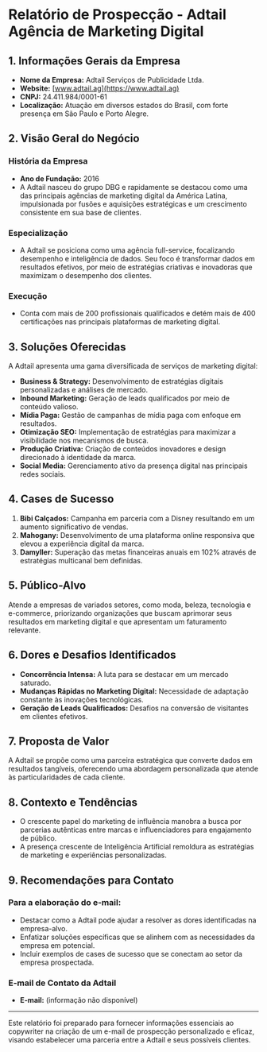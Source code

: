 # Relatório de Prospecção - Adtail Agência de Marketing Digital

## 1. Informações Gerais da Empresa
- **Nome da Empresa:** Adtail Serviços de Publicidade Ltda.
- **Website:** [www.adtail.ag](https://www.adtail.ag)
- **CNPJ:** 24.411.984/0001-61
- **Localização:** Atuação em diversos estados do Brasil, com forte presença em São Paulo e Porto Alegre.

## 2. Visão Geral do Negócio
### História da Empresa
- **Ano de Fundação:** 2016
- A Adtail nasceu do grupo DBG e rapidamente se destacou como uma das principais agências de marketing digital da América Latina, impulsionada por fusões e aquisições estratégicas e um crescimento consistente em sua base de clientes.

### Especialização
- A Adtail se posiciona como uma agência full-service, focalizando desempenho e inteligência de dados. Seu foco é transformar dados em resultados efetivos, por meio de estratégias criativas e inovadoras que maximizam o desempenho dos clientes.

### Execução
- Conta com mais de 200 profissionais qualificados e detém mais de 400 certificações nas principais plataformas de marketing digital.

## 3. Soluções Oferecidas
A Adtail apresenta uma gama diversificada de serviços de marketing digital:
- **Business & Strategy:** Desenvolvimento de estratégias digitais personalizadas e análises de mercado.
- **Inbound Marketing:** Geração de leads qualificados por meio de conteúdo valioso.
- **Mídia Paga:** Gestão de campanhas de mídia paga com enfoque em resultados.
- **Otimização SEO:** Implementação de estratégias para maximizar a visibilidade nos mecanismos de busca.
- **Produção Criativa:** Criação de conteúdos inovadores e design direcionado à identidade da marca.
- **Social Media:** Gerenciamento ativo da presença digital nas principais redes sociais.

## 4. Cases de Sucesso
1. **Bibi Calçados:** Campanha em parceria com a Disney resultando em um aumento significativo de vendas.
2. **Mahogany:** Desenvolvimento de uma plataforma online responsiva que elevou a experiência digital da marca.
3. **Damyller:** Superação das metas financeiras anuais em 102% através de estratégias multicanal bem definidas.

## 5. Público-Alvo
Atende a empresas de variados setores, como moda, beleza, tecnologia e e-commerce, priorizando organizações que buscam aprimorar seus resultados em marketing digital e que apresentam um faturamento relevante.

## 6. Dores e Desafios Identificados
- **Concorrência Intensa:** A luta para se destacar em um mercado saturado.
- **Mudanças Rápidas no Marketing Digital:** Necessidade de adaptação constante às inovações tecnológicas.
- **Geração de Leads Qualificados:** Desafios na conversão de visitantes em clientes efetivos.

## 7. Proposta de Valor
A Adtail se propõe como uma parceira estratégica que converte dados em resultados tangíveis, oferecendo uma abordagem personalizada que atende às particularidades de cada cliente.

## 8. Contexto e Tendências
- O crescente papel do marketing de influência manobra a busca por parcerias autênticas entre marcas e influenciadores para engajamento de público.
- A presença crescente de Inteligência Artificial remoldura as estratégias de marketing e experiências personalizadas.

## 9. Recomendações para Contato
### Para a elaboração do e-mail:
- Destacar como a Adtail pode ajudar a resolver as dores identificadas na empresa-alvo.
- Enfatizar soluções específicas que se alinhem com as necessidades da empresa em potencial.
- Incluir exemplos de cases de sucesso que se conectam ao setor da empresa prospectada.

### E-mail de Contato da Adtail
- **E-mail:** (informação não disponível)

---

Este relatório foi preparado para fornecer informações essenciais ao copywriter na criação de um e-mail de prospecção personalizado e eficaz, visando estabelecer uma parceria entre a Adtail e seus possíveis clientes.